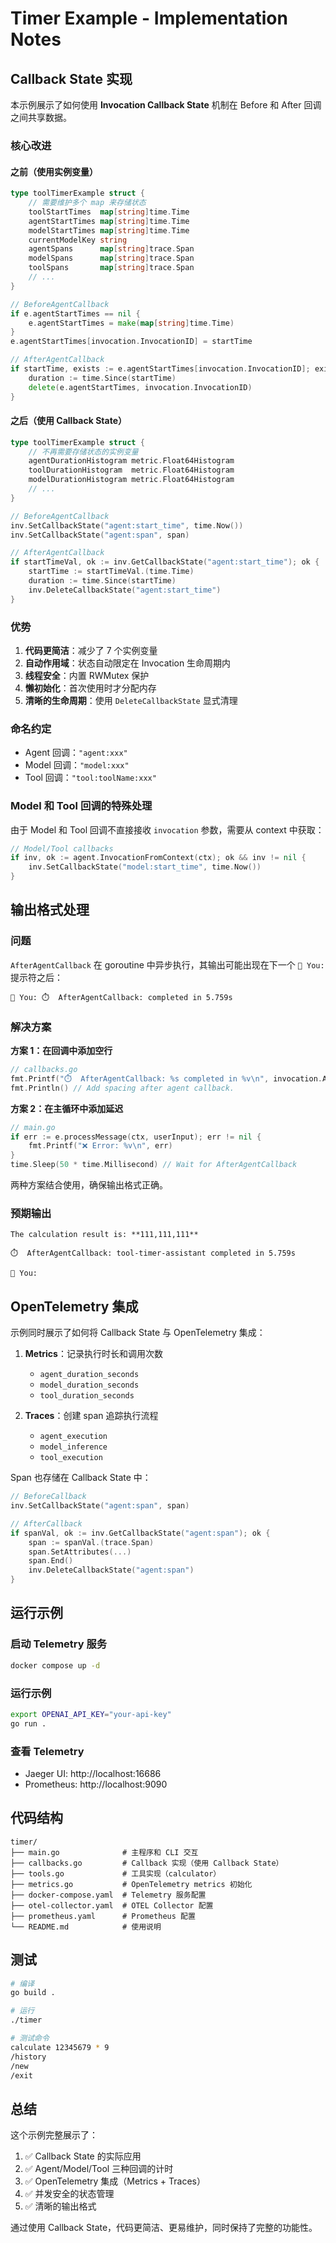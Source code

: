 # Timer Example - Implementation Notes

## Callback State 实现

本示例展示了如何使用 **Invocation Callback State** 机制在 Before 和 After 回调之间共享数据。

### 核心改进

#### 之前（使用实例变量）

```go
type toolTimerExample struct {
    // 需要维护多个 map 来存储状态
    toolStartTimes  map[string]time.Time
    agentStartTimes map[string]time.Time
    modelStartTimes map[string]time.Time
    currentModelKey string
    agentSpans      map[string]trace.Span
    modelSpans      map[string]trace.Span
    toolSpans       map[string]trace.Span
    // ...
}

// BeforeAgentCallback
if e.agentStartTimes == nil {
    e.agentStartTimes = make(map[string]time.Time)
}
e.agentStartTimes[invocation.InvocationID] = startTime

// AfterAgentCallback
if startTime, exists := e.agentStartTimes[invocation.InvocationID]; exists {
    duration := time.Since(startTime)
    delete(e.agentStartTimes, invocation.InvocationID)
}
```

#### 之后（使用 Callback State）

```go
type toolTimerExample struct {
    // 不再需要存储状态的实例变量
    agentDurationHistogram metric.Float64Histogram
    toolDurationHistogram  metric.Float64Histogram
    modelDurationHistogram metric.Float64Histogram
    // ...
}

// BeforeAgentCallback
inv.SetCallbackState("agent:start_time", time.Now())
inv.SetCallbackState("agent:span", span)

// AfterAgentCallback
if startTimeVal, ok := inv.GetCallbackState("agent:start_time"); ok {
    startTime := startTimeVal.(time.Time)
    duration := time.Since(startTime)
    inv.DeleteCallbackState("agent:start_time")
}
```

### 优势

1. **代码更简洁**：减少了 7 个实例变量
2. **自动作用域**：状态自动限定在 Invocation 生命周期内
3. **线程安全**：内置 RWMutex 保护
4. **懒初始化**：首次使用时才分配内存
5. **清晰的生命周期**：使用 `DeleteCallbackState` 显式清理

### 命名约定

- Agent 回调：`"agent:xxx"`
- Model 回调：`"model:xxx"`
- Tool 回调：`"tool:toolName:xxx"`

### Model 和 Tool 回调的特殊处理

由于 Model 和 Tool 回调不直接接收 `invocation` 参数，需要从 context 中获取：

```go
// Model/Tool callbacks
if inv, ok := agent.InvocationFromContext(ctx); ok && inv != nil {
    inv.SetCallbackState("model:start_time", time.Now())
}
```

## 输出格式处理

### 问题

`AfterAgentCallback` 在 goroutine 中异步执行，其输出可能出现在下一个 `👤 You:` 提示符之后：

```
👤 You: ⏱️  AfterAgentCallback: completed in 5.759s
```

### 解决方案

**方案 1：在回调中添加空行**

```go
// callbacks.go
fmt.Printf("⏱️  AfterAgentCallback: %s completed in %v\n", invocation.AgentName, duration)
fmt.Println() // Add spacing after agent callback.
```

**方案 2：在主循环中添加延迟**

```go
// main.go
if err := e.processMessage(ctx, userInput); err != nil {
    fmt.Printf("❌ Error: %v\n", err)
}
time.Sleep(50 * time.Millisecond) // Wait for AfterAgentCallback
```

两种方案结合使用，确保输出格式正确。

### 预期输出

```
The calculation result is: **111,111,111**

⏱️  AfterAgentCallback: tool-timer-assistant completed in 5.759s

👤 You:
```

## OpenTelemetry 集成

示例同时展示了如何将 Callback State 与 OpenTelemetry 集成：

1. **Metrics**：记录执行时长和调用次数

   - `agent_duration_seconds`
   - `model_duration_seconds`
   - `tool_duration_seconds`

2. **Traces**：创建 span 追踪执行流程
   - `agent_execution`
   - `model_inference`
   - `tool_execution`

Span 也存储在 Callback State 中：

```go
// BeforeCallback
inv.SetCallbackState("agent:span", span)

// AfterCallback
if spanVal, ok := inv.GetCallbackState("agent:span"); ok {
    span := spanVal.(trace.Span)
    span.SetAttributes(...)
    span.End()
    inv.DeleteCallbackState("agent:span")
}
```

## 运行示例

### 启动 Telemetry 服务

```bash
docker compose up -d
```

### 运行示例

```bash
export OPENAI_API_KEY="your-api-key"
go run .
```

### 查看 Telemetry

- Jaeger UI: http://localhost:16686
- Prometheus: http://localhost:9090

## 代码结构

```
timer/
├── main.go              # 主程序和 CLI 交互
├── callbacks.go         # Callback 实现（使用 Callback State）
├── tools.go             # 工具实现（calculator）
├── metrics.go           # OpenTelemetry metrics 初始化
├── docker-compose.yaml  # Telemetry 服务配置
├── otel-collector.yaml  # OTEL Collector 配置
├── prometheus.yaml      # Prometheus 配置
└── README.md            # 使用说明
```

## 测试

```bash
# 编译
go build .

# 运行
./timer

# 测试命令
calculate 12345679 * 9
/history
/new
/exit
```

## 总结

这个示例完整展示了：

1. ✅ Callback State 的实际应用
2. ✅ Agent/Model/Tool 三种回调的计时
3. ✅ OpenTelemetry 集成（Metrics + Traces）
4. ✅ 并发安全的状态管理
5. ✅ 清晰的输出格式

通过使用 Callback State，代码更简洁、更易维护，同时保持了完整的功能性。
